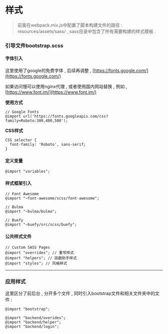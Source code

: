 # 样式

> 前面在webpack.mix.js中配置了脚本构建文件的路径 : resources/assets/sass/ , sass目录中包含了所有需要构建的样式模板 .

### **引导文件bootstrap.scss**

#### **字体引入**

这里使用了google的免费字体 , 后续再调整 , [https://fonts.google.com/](https://fonts.google.com/)

如果访问慢可以使用nginx代理 , 或者使用国内网站替换 , 例如 , [https://www.font.im/](https://www.font.im/)

**使用方式**

```
// Google Fonts
@import url('https://fonts.googleapis.com/css?family=Roboto:300,400,500');
```

**CSS样式**

```
CSS selector {
  font-family: 'Roboto', sans-serif;
}
```

#### **定义变量**

```
@import "variables";
```

#### **样式框架引入**

```
// Font Awesome
@import "~font-awesome/scss/font-awesome";

// Bulma
@import "~bulma/bulma";

// Buefy
@import "~buefy/src/scss/buefy";
```

#### **公共样式文件**

```
// Custom SASS Pages
@import "overrides"; // 重写样式
@import "helpers"; // 函数助手样式
@import "styles"; // 风格样式
```

---

### 应用样式

这里区分了前后台 , 分开多个文件 , 同时引入bootstrap文件和相关文件夹中的文件 :

```
@import "bootstrap";

@import "backend/overides";
@import "backend/helper";
@import "backend/login";
```



